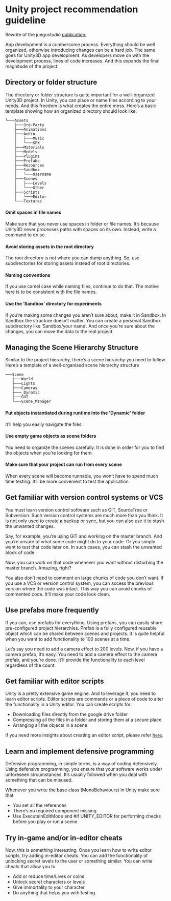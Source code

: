 # Unity project recommendation guideline

Rewrite of the juegostudio [publication.](https://www.juegostudio.com/blog/7-ways-to-keep-unity-project-organized-unity3d-best-practices)

App development is a cumbersome process. Everything should be well organized, otherwise introducing changes can be a hard job. The same goes for Unity3D app development. As developers move on with the development process, lines of code increases. And this expands the final magnitude of the project.

## Directory or folder structure

The directory or folder structure is quite important for a well-organized Unity3D project. In Unity, you can place or name files according to your needs. And this freedom is what creates the entire mess. Here’s a basic template showing how an organized directory should look like: 
```
└───Assets
    ├───3rd-Party
    ├───Animations
    ├───Audio
    │   ├───Music
    │   └───SFX
    ├───Materials
    ├───Models
    ├───Plugins
    ├───Prefabs
    ├───Resources
    ├───Sandbox
    │   └───Username
    ├───Scenes
    │   ├───Levels
    │   └───Other
    ├───Scripts
    │   └───Editor
    └───Textures
```
#### Omit spaces in file names
Make sure that you never use spaces in folder or file names. It’s because Unity3D never processes paths with spaces on its own. Instead, write a command to do so.
#### Avoid storing assets in the root directory
The root directory is not where you can dump anything. So, use subdirectories for storing assets instead of root directories.
#### Naming conventions
If you use camel case while naming files, continue to do that. The motive here is to be consistent with the file names.
#### Use the ‘Sandbox’ directory for experiments
If you’re making some changes you aren’t sure about, make it in Sandbox. In Sandbox the structure doesn’t matter. You can create a personal Sandbox subdirectory like ‘Sandbox/your name’. And once you’re sure about the changes, you can move the data to the real project.

## Managing the Scene Hierarchy Structure
Similar to the project hierarchy, there’s a scene hierarchy you need to follow. Here’s a template of a well-organized scene hierarchy structure
```
───Scene
   ├───World
   ├───Lights
   ├───Cameras
   ├───_Dynamic
   ├───GUI
   └───Scene_Manager
```
#### Put objects instantiated during runtime into the 'Dynamic' folder
It’ll help you easily navigate the files.
#### Use empty game objects as scene folders
You need to organize the scenes carefully. It is done in order for you to find the objects when you’re looking for them.
#### Make sure that your project can run from every scene
When every scene will become runnable, you won’t have to spend much time testing. It’ll be more convenient to test the application

## Get familiar with version control systems or VCS
You must learn version control software such as GIT, SourceTree or Subversion. Such version control systems are much more than you think. It is not only used to create a backup or sync, but you can also use it to stash the unwanted changes.

Say, for example, you’re using GIT and working on the master branch. And you’re unsure of what some code might do to your code. Or you simply want to test that code later on. In such cases, you can stash the unwanted block of code.

Now, you can work on that code whenever you want without disturbing the master branch. Amazing, right?

You also don’t need to comment on large chunks of code you don’t want. If you use a VCS or version control system, you can access the previous version where the code was intact. This way you can avoid chunks of commented code. It’ll make your code look clean.

## Use prefabs more frequently
If you can, use prefabs for everything. Using prefabs, you can easily share pre-configured project hierarchies. Prefab is a fully configured reusable object which can be shared between scenes and projects. It is quite helpful when you want to add functionality to 100 scenes at a time.

Let’s say you need to add a camera effect to 200 levels. Now, if you have a camera prefab, it’s easy. You need to add a camera effect to the camera prefab, and you’re done. It’ll provide the functionality to each level regardless of the count.

## Get familiar with editor scripts

Unity is a pretty extensive game engine. And to leverage it, you need to learn editor scripts. Editor scripts are commands or a piece of code to alter the functionality in a Unity editor. You can create scripts for:

* Downloading files directly from the google drive folder
* Compressing all the files in a folder and storing them at a secure place
* Arranging all the objects in a scene

If you need more insights about creating an editor script, please refer [here](https://learn.unity.com/tutorial/editor-scripting#5c7f8528edbc2a002053b5f6).

## Learn and implement defensive programming

Defensive programming, in simple terms, is a way of coding defensively. Using defensive programming, you ensure that your software works under unforeseen circumstances. It’s usually followed when you deal with something that can be misused.

Whenever you write the base class (MonoBehaviours) in Unity make sure that

* You set all the references
* There’s no required component missing 
* Use ExecuteInEditMode and #if UNITY_EDITOR for performing checks before you play or run a scene.

## Try in-game and/or in-editor cheats

Now, this is something interesting. Once you learn how to write editor scripts, try adding in-editor cheats. 
You can add the functionality of unlocking secret levels to the user or something similar. You can write cheats that allow you to

* Add or reduce time/Lives or coins 
* Unlock secret characters or levels 
* Give immortality to your character 
* Do anything that helps you with testing.


